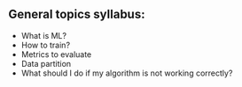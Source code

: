 ## General topics syllabus:

- What is ML?
- How to train?
- Metrics to evaluate
- Data partition
- What should I do if my algorithm is not working correctly?
